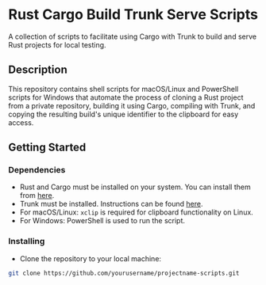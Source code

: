# Rust Cargo Build Trunk Serve Scripts

A collection of scripts to facilitate using Cargo with Trunk to build and serve Rust projects for local testing.

## Description

This repository contains shell scripts for macOS/Linux and PowerShell scripts for Windows that automate the process of cloning a Rust project from a private repository, building it using Cargo, compiling with Trunk, and copying the resulting build's unique identifier to the clipboard for easy access.

## Getting Started

### Dependencies

- Rust and Cargo must be installed on your system. You can install them from [here](https://www.rust-lang.org/tools/install).
- Trunk must be installed. Instructions can be found [here](https://trunkrs.dev/#installation).
- For macOS/Linux: `xclip` is required for clipboard functionality on Linux.
- For Windows: PowerShell is used to run the script.

### Installing

- Clone the repository to your local machine:
```bash
git clone https://github.com/yourusername/projectname-scripts.git

